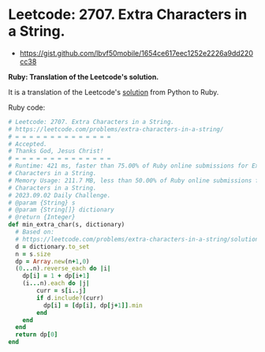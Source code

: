 # Leetcode: 2707. Extra Characters in a String.

- https://gist.github.com/lbvf50mobile/1654ce617eec1252e2226a9dd220cc38

**Ruby: Translation of the Leetcode's solution.**

It is a translation of the Leetcode's [solution](https://leetcode.com/problems/extra-characters-in-a-string/solution/) from Python to Ruby.

Ruby code:
```Ruby
# Leetcode: 2707. Extra Characters in a String.
# https://leetcode.com/problems/extra-characters-in-a-string/
# = = = = = = = = = = = = = =
# Accepted.
# Thanks God, Jesus Christ!
# = = = = = = = = = = = = = =
# Runtime: 421 ms, faster than 75.00% of Ruby online submissions for Extra
# Characters in a String.
# Memory Usage: 211.7 MB, less than 50.00% of Ruby online submissions for Extra
# Characters in a String.
# 2023.09.02 Daily Challenge.
# @param {String} s
# @param {String[]} dictionary
# @return {Integer}
def min_extra_char(s, dictionary)
  # Based on:
  # https://leetcode.com/problems/extra-characters-in-a-string/solution/
  d = dictionary.to_set
  n = s.size
  dp = Array.new(n+1,0)
  (0...n).reverse_each do |i|
    dp[i] = 1 + dp[i+1]
    (i...n).each do |j|
        curr = s[i..j]
        if d.include?(curr)
          dp[i] = [dp[i], dp[j+1]].min
        end
    end
  end
  return dp[0]
end
```
